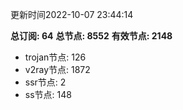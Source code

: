 更新时间2022-10-07 23:44:14

**总订阅: 64**
**总节点: 8552**
**有效节点: 2148**
- trojan节点: 126
- v2ray节点: 1872
- ssr节点: 2
- ss节点: 148
